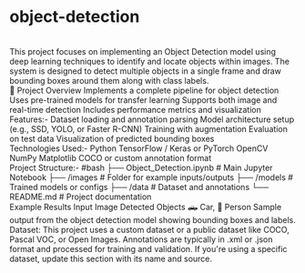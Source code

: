 # object-detection
<br>
This project focuses on implementing an Object Detection model using deep learning techniques to identify and locate objects within images. The system is designed to detect multiple objects in a single frame and draw bounding boxes around them along with class labels.
<br>
🧾 Project Overview Implements a complete pipeline for object detection Uses pre-trained models for transfer learning Supports both image and real-time detection Includes performance metrics and visualization
<br>
Features:- Dataset loading and annotation parsing Model architecture setup (e.g., SSD, YOLO, or Faster R-CNN) Training with augmentation Evaluation on test data Visualization of predicted bounding boxes
<br>
Technologies Used:- Python TensorFlow / Keras or PyTorch OpenCV NumPy Matplotlib COCO or custom annotation format
<br>
Project Structure:- #bash ├── Object_Detection.ipynb # Main Jupyter Notebook ├── /images # Folder for example inputs/outputs ├── /models # Trained models or configs ├── /data # Dataset and annotations └── README.md # Project documentation
<br>
Example Results Input Image Detected Objects 🛻 Car, 🧍 Person Sample output from the object detection model showing bounding boxes and labels.
<br>
Dataset: This project uses a custom dataset or a public dataset like COCO, Pascal VOC, or Open Images. Annotations are typically in .xml or .json format and processed for training and validation. If you're using a specific dataset, update this section with its name and source.
